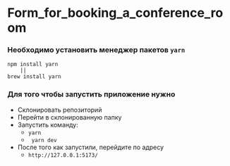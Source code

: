 # Form_for_booking_a_conference_room


### Необходимо установить менеджер пакетов  `yarn`
    npm install yarn
        ||
    brew install yarn



### Для того чтобы запустить приложение нужно

* Склонировать репозиторий
* Перейти в склонированную папку
* Запустить команду:
    + ``` yarn ```
    + ``` yarn dev```
* После того как запустили, перейдите по адресу 
    + ``` http://127.0.0.1:5173/ ```
